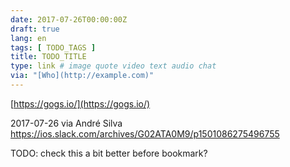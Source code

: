 ```yaml
---
date: 2017-07-26T00:00:00Z
draft: true
lang: en
tags: [ TODO_TAGS ]
title: TODO_TITLE
type: link # image quote video text audio chat
via: "[Who](http://example.com)"
---
```



[https://gogs.io/](https://gogs.io/)

2017-07-26 via André Silva
https://ios.slack.com/archives/G02ATA0M9/p1501086275496755

TODO: check this a bit better before bookmark?
